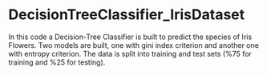 # DecisionTreeClassifier_IrisDataset
In this code a Decision-Tree Classifier is built to predict the species of Iris Flowers. Two models are built, one with gini index criterion and another one with entropy criterion. The data is split into training and test sets (%75 for training and %25 for testing).

